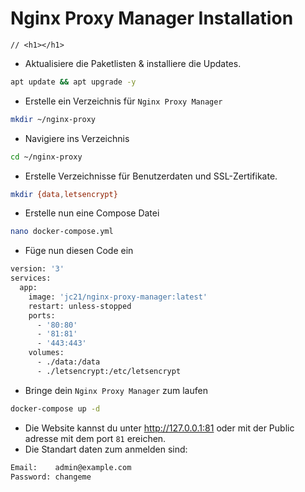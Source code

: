 # Nginx Proxy Manager Installation

```
// <h1></h1>
```

* Aktualisiere die Paketlisten & installiere die Updates.

```bash
apt update && apt upgrade -y
```

* Erstelle ein Verzeichnis für `Nginx Proxy Manager`

```bash
mkdir ~/nginx-proxy
```

* Navigiere ins Verzeichnis

```bash
cd ~/nginx-proxy
```

* Erstelle Verzeichnisse für Benutzerdaten und SSL-Zertifikate.

```bash
mkdir {data,letsencrypt}
```

* Erstelle nun eine Compose Datei

```bash
nano docker-compose.yml
```

* Füge nun diesen Code ein

```bash
version: '3'
services:
  app:
    image: 'jc21/nginx-proxy-manager:latest'
    restart: unless-stopped
    ports:
      - '80:80'
      - '81:81'
      - '443:443'
    volumes:
      - ./data:/data
      - ./letsencrypt:/etc/letsencrypt
```

* Bringe dein `Nginx Proxy Manager` zum laufen

```bash
docker-compose up -d
```

* Die Website kannst du unter http://127.0.0.1:81 oder mit der Public adresse mit dem port `81` ereichen.
* Die Standart daten zum anmelden sind:

```bash
Email:    admin@example.com
Password: changeme
```
